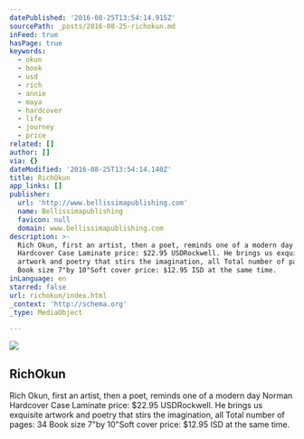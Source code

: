```yaml
---
datePublished: '2016-08-25T13:54:14.915Z'
sourcePath: _posts/2016-08-25-richokun.md
inFeed: true
hasPage: true
keywords:
  - okun
  - book
  - usd
  - rich
  - annie
  - maya
  - hardcover
  - life
  - journey
  - price
related: []
author: []
via: {}
dateModified: '2016-08-25T13:54:14.140Z'
title: RichOkun
app_links: []
publisher:
  url: 'http://www.bellissimapublishing.com'
  name: Bellissimapublishing
  favicon: null
  domain: www.bellissimapublishing.com
description: >-
  Rich Okun, first an artist, then a poet, reminds one of a modern day Norman
  Hardcover Case Laminate price: $22.95 USDRockwell. He brings us exquisite
  artwork and poetry that stirs the imagination, all Total number of pages: 34
  Book size 7"by 10"Soft cover price: $12.95 ISD at the same time.
inLanguage: en
starred: false
url: richokun/index.html
_context: 'http://schema.org'
_type: MediaObject

---
```

<article style=""><img src="https://s3-us-west-2.amazonaws.com/the-grid-img/p/646b8b5ffdf831f92fbe2dc0c71d1d5d3c344f24.jpg" /><h1>RichOkun</h1><p>Rich Okun, first an artist, then a poet, reminds one of a modern day Norman Hardcover Case Laminate price: $22.95 USDRockwell. He brings us exquisite artwork and poetry that stirs the imagination, all Total number of pages: 34 Book size 7"by 10"Soft cover price: $12.95 ISD at the same time.</p></article>